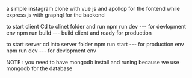 a simple instagram clone with vue js and apollop for the fontend while express js with graphql  for the backend

to start client Cd to clinet folder and run 
    npm run dev  --- for devlopment env 
    npm run build --- build client and ready for production

to start server cd into server folder 
    npm run start --- for production env 
    npm run dev  --- for devlopment env 

NOTE : 
    you need to have mongodb install and runing because we use mongodb for the database 